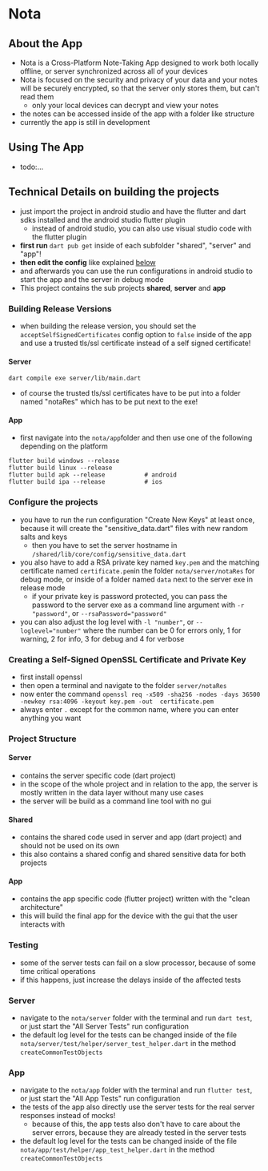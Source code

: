 # Nota

## About the App
- Nota is a Cross-Platform Note-Taking App designed to work both locally offline, or server synchronized across 
  all of your devices 
- Nota is focused on the security and privacy of your data and your notes will be securely encrypted, so that the server only
  stores them, but can't read them
  - only your local devices can decrypt and view your notes
- the notes can be accessed inside of the app with a folder like structure
- currently the app is still in development

## Using The App

- todo:...

## Technical Details on building the projects 

- just import the project in android studio and have the flutter and dart sdks installed and the android studio flutter 
  plugin
  - instead of android studio, you can also use visual studio code with the flutter plugin
- **first run** `dart pub get` inside of each subfolder "shared", "server" and "app"! 
- **then edit the config** like explained [below](#configure-the-projects)
- and afterwards you can use the run configurations in android studio to start the app and the server in debug mode
- This project contains the sub projects **shared**, **server** and **app**

### Building Release Versions 

- when building the release version, you should set the `acceptSelfSignedCertificates` config option to `false` inside of 
  the app and use a trusted tls/ssl certificate instead of a self signed certificate!

#### Server

```
dart compile exe server/lib/main.dart
```

- of course the trusted tls/ssl certificates have to be put into a folder named "notaRes" which has to be put next to the 
  exe!

#### App 

- first navigate into the `nota/app`folder and then use one of the following depending on the platform

```
flutter build windows --release 
flutter build linux --release       
flutter build apk --release           # android 
flutter build ipa --release           # ios 
```


### Configure the projects

- you have to run the run configuration "Create New Keys" at least once, because it will create the "sensitive_data.dart" 
  files with new random salts and keys
  - then you have to set the server hostname in `/shared/lib/core/config/sensitive_data.dart`
- you also have to add a RSA private key named `key.pem` and the matching certificate named `certificate.pem`in the 
  folder `nota/server/notaRes` for debug mode, or inside of a folder named `data` next to the server exe in release mode
    - if your private key is password protected, you can pass the password to the server exe as a command line argument 
      with `-r "password"`, or `--rsaPassword="password"`
- you can also adjust the log level with `-l "number"`, or `--loglevel="number"` where the number can be 0 for errors 
  only, 1 for warning, 2 for info, 3 for debug and 4 for verbose

### Creating a Self-Signed OpenSSL Certificate and Private Key

- first install openssl 
- then open a terminal and navigate to the folder `server/notaRes`
- now enter the command `openssl req -x509 -sha256 -nodes -days 36500 -newkey rsa:4096 -keyout key.pem -out 
  certificate.pem`
- always enter `.` except for the common name, where you can enter anything you want

### Project Structure

#### Server

- contains the server specific code (dart project)
- in the scope of the whole project and in relation to the app, the server is mostly written in the data layer without 
  many use cases
- the server will be build as a command line tool with no gui

#### Shared

- contains the shared code used in server and app (dart project) and should not be used on its own
- this also contains a shared config and shared sensitive data for both projects

#### App

- contains the app specific code (flutter project) written with the "clean architecture"
- this will build the final app for the device with the gui that the user interacts with

### Testing

- some of the server tests can fail on a slow processor, because of some time critical operations
- if this happens, just increase the delays inside of the affected tests

### Server

- navigate to the `nota/server` folder with the terminal and run `dart test`, or just start the "All Server Tests" run
  configuration
- the default log level for the tests can be changed inside of the file `nota/server/test/helper/server_test_helper.dart` in
  the method `createCommonTestObjects`

### App

- navigate to the `nota/app` folder with the terminal and run `flutter test`, or just start the "All App Tests" run
  configuration
- the tests of the app also directly use the server tests for the real server responses instead of mocks!
  - because of this, the app tests also don't have to care about the server errors, because they are already tested in
    the server tests
- the default log level for the tests can be changed inside of the file `nota/app/test/helper/app_test_helper.dart` in 
the method `createCommonTestObjects`

<!--- // todo: screenshots of the app should follow here -->